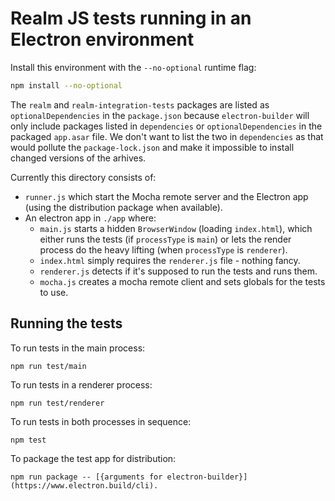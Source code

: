 # Realm JS tests running in an Electron environment

Install this environment with the `--no-optional` runtime flag:

```bash
npm install --no-optional
```

The `realm` and `realm-integration-tests` packages are listed as `optionalDependencies` in the `package.json` because
`electron-builder` will only include packages listed in `dependencies` or `optionalDependencies` in the packaged
`app.asar` file. We don't want to list the two in `dependencies` as that would pollute the `package-lock.json` and make
it impossible to install changed versions of the arhives.

Currently this directory consists of:
- `runner.js` which start the Mocha remote server and the Electron app (using the distribution package when available).
- An electron app in `./app` where:
  - `main.js` starts a hidden `BrowserWindow` (loading `index.html`), which either runs the tests (if `processType` is
  `main`) or lets the render process do the heavy lifting (when `processType` is `renderer`).
  - `index.html` simply requires the `renderer.js` file - nothing fancy.
  - `renderer.js` detects if it's supposed to run the tests and runs them.
  - `mocha.js` creates a mocha remote client and sets globals for the tests to use.

## Running the tests

To run tests in the main process:

    npm run test/main

To run tests in a renderer process:

    npm run test/renderer

To run tests in both processes in sequence:

    npm test

To package the test app for distribution:

    npm run package -- [{arguments for electron-builder}](https://www.electron.build/cli).
